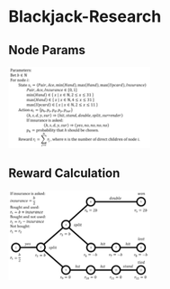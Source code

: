 # Blackjack-Research
## Node Params
<img src="pics/params.png" alt="params" width="50%"/>

## Reward Calculation
<img src="pics/reward.png" alt="rewards" width="50%"/>
